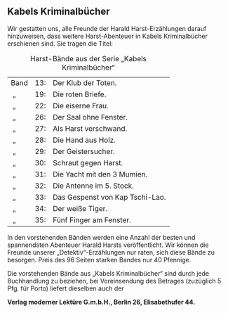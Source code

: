 <h2>Kabels Kriminalbücher</h2>

Wir gestatten uns, alle Freunde der Harald Harst-Erzählungen darauf
hinzuweisen, dass weitere Harst-Abenteuer in Kabels Kriminalbücher erschienen
sind. Sie tragen die Titel:

<table>
<caption>Harst-Bände aus der Serie „Kabels Kriminalbücher“</caption>
<tr><td>Band   </td><td>13:</td><td>Der Klub der Toten.</td></tr>
<tr><td>&nbsp;„</td><td>19:</td><td>Die roten Briefe.</td></tr>
<tr><td>&nbsp;„</td><td>22:</td><td>Die eiserne Frau.</td></tr>
<tr><td>&nbsp;„</td><td>26:</td><td>Der Saal ohne Fenster.</td></tr>
<tr><td>&nbsp;„</td><td>27:</td><td>Als Harst verschwand.</td></tr>
<tr><td>&nbsp;„</td><td>28:</td><td>Die Hand aus Holz.</td></tr>
<tr><td>&nbsp;„</td><td>29:</td><td>Der Geistersucher.</td></tr>
<tr><td>&nbsp;„</td><td>30:</td><td>Schraut gegen Harst.</td></tr>
<tr><td>&nbsp;„</td><td>31:</td><td>Die Yacht mit den 3 Mumien.</td></tr>
<tr><td>&nbsp;„</td><td>32:</td><td>Die Antenne im 5. Stock.</td></tr>
<tr><td>&nbsp;„</td><td>33:</td><td>Das Gespenst von Kap Tschi-Lao.</td></tr>
<tr><td>&nbsp;„</td><td>34:</td><td>Der weiße Tiger.</td></tr>
<tr><td>&nbsp;„</td><td>35:</td><td>Fünf Finger am Fenster.</td></tr>
</table>

In den vorstehenden Bänden werden eine Anzahl der besten und spannendsten
Abenteuer Harald Harsts veröffentlicht. Wir können die Freunde unserer
„Detektiv“-Erzählungen nur raten, sich diese Bände zu besorgen. Preis des 96
Seiten starken Bandes nur 40 Pfennige.

Die vorstehenden Bände aus „Kabels Kriminalbücher“ sind durch jede Buchhandlung
zu beziehen, bei Voreinsendung des Betrages (zuzüglich 5 Pfg. für Porto)
liefert dieselben auch der

__Verlag moderner Lektüre G.m.b.H., Berlin 26, Elisabethufer 44.__

